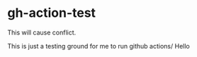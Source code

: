 # gh-action-test

This will cause conflict.

This is just a testing ground for me to run github actions/ Hello
